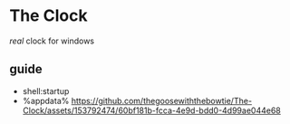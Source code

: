 # The Clock
*real* clock for windows

## guide
- shell:startup
- %appdata% 
https://github.com/thegoosewiththebowtie/The-Clock/assets/153792474/60bf181b-fcca-4e9d-bdd0-4d99ae044e68

